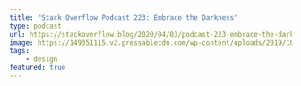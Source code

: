 ```yaml
---
title: "Stack Overflow Podcast 223: Embrace the Darkness"
type: podcast
url: https://stackoverflow.blog/2020/04/03/podcast-223-embrace-the-darkness/
image: https://149351115.v2.pressablecdn.com/wp-content/uploads/2019/10/stack-overflow-podcast-social-3-1200x630.png
tags: 
    - design
featured: true
---
```

